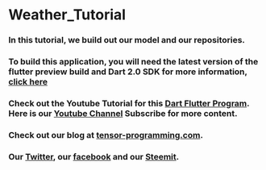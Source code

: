 # Weather_Tutorial

### In this tutorial, we build out our model and our repositories.

### To build this application, you will need the latest version of the flutter preview build and Dart 2.0 SDK for more information, [click here](https://github.com/flutter/flutter/wiki/Trying-the-preview-of-Dart-2-in-Flutter)
### Check out the Youtube Tutorial for this [Dart Flutter Program](https://youtu.be/80j0OtkpHe0). Here is our [Youtube Channel](https://www.youtube.com/channel/UCYqCZOwHbnPwyjawKfE21wg) Subscribe for more content.

### Check out our blog at [tensor-programming.com](http://tensor-programming.com/).

### Our [Twitter](https://twitter.com/TensorProgram), our [facebook](https://www.facebook.com/Tensor-Programming-1197847143611799/) and our [Steemit](https://steemit.com/@tensor).
